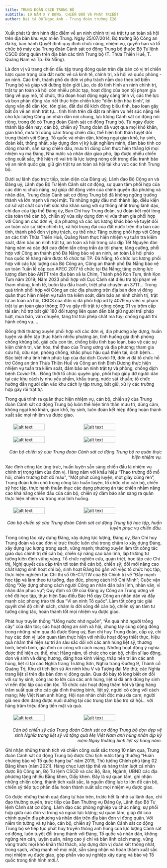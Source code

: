 ```yaml
---
title: TRUNG ĐOÀN CSCĐ TRUNG BỘ
subtitle: 10 NĂM X Y DỰNG, CHIẾN ĐẤU VÀ PHÁT TRIỂN!
author: Đại tá Đỗ Ngọc Anh - Trung đoàn trưởng E28
---
```


Xuất phát từ tình hình đặc điểm về an ninh chính trị và trật tự an toàn xã hội trên địa bàn khu vực miền Trung. Ngày 25/07/2014, Bộ trưởng Bộ Công an đã ký, ban hành Quyết định quy định chức năng, nhiệm vụ, quyền hạn và tổ chức bộ máy của Trung đoàn Cảnh sát cơ động Trung bộ thuộc Bộ Tư lệnh CSCĐ đóng quân trên địa bàn các tỉnh Trung bộ (T. Thừa Thiên Huế, T. Quảng Nam và Tp. Đà Nẵng).

Là đơn vị vũ trang chiến đấu tập trung đóng quân trên địa bàn có vị trí chiến lược quan trọng của đất nước về cả kinh tế, chính trị, xã hội và quốc phòng - an ninh. Các tỉnh, thành phố do đơn vị phụ trách nằm dọc theo bờ biển Trung bộ và giáp với đường biên giới Lào, do đó tình hình an ninh chính trị, trật tự an toàn xã hội còn nhiều phức tạp, hoạt động của bọn tội phạm gia tăng về quy mô, tổ chức, thủ đoạn hoạt động ngày càng tinh vi, các thế lực và bọn phản động ráo riết thực hiện chiến lược “diễn biến hòa bình”, lợi dụng vấn đề dân tộc, tôn giáo, đất đai để kích động biểu tình, bạo loạn gây bất ổn về an ninh trật tự... tình hình trên đã đặt ra nhiệm vụ hết sức nặng nề cho lực lượng Công an nhân dân nói chung, lực lượng Cảnh sát cơ động nói riêng, trong đó có Trung đoàn Cảnh sát cơ động Trung bộ. Từ ngày được thành lập đến nay, cán bộ, chiến sỹ Trung đoàn đã vượt qua mọi khó khăn, gian khổ, mưu trí dũng cảm trong chiến đấu, thể hiện tinh thần tuyệt đối trung thành với Đảng, Tổ quốc và nhân dân, không ngại gian khổ, hy sinh, đoàn kết, thống nhất, xây dựng đơn vị kỷ luật nghiêm minh, đảm bảo tính cơ động nhanh, sẵn sàng chiến đấu, mưu trí dũng cảm thực hiện thắng lợi mọi nhiệm vụ mà Đảng, Nhà nước và nhân dân giao phó, lập được nhiều chiến công xuất sắc, thể hiện rõ vai trò là lực lượng nòng cốt trong đấu tranh bảo vệ an ninh quốc gia, giữ gìn trật tự an toàn xã hội tại khu vực các tỉnh Trung bộ.

Dưới sự lãnh đạo trực tiếp, toàn diện của Đảng uỷ, Lãnh đạo Bộ Công an và Đảng uỷ, Lãnh đạo Bộ Tư lệnh Cảnh sát cơ động, sự quan tâm phối hợp của các đơn vị chức năng, sự giúp đỡ động viên của chính quyền địa phương và nhân dân, Trung đoàn Cảnh sát cơ động Trung bộ đã không ngừng trưởng thành và lớn mạnh về mọi mặt. Từ những ngày đầu mới thành lập, điều kiện cơ sở vật chất còn hết sức khó khăn song với sự thống nhất trong lãnh đạo, chỉ đạo của tập thể Đảng ủy, Ban Chỉ huy Trung đoàn, sự đoàn kết một lòng của toàn thể cán bộ, chiến sỹ vừa xây dựng đơn vị vừa tham gia phối hợp với Công an các đơn vị, địa phương và các lực lượng khác bảo vệ tuyệt đối an toàn các sự kiện chính trị, xã hội trọng đại của đất nước trên địa bàn các tỉnh, thành phố đơn vị phụ trách, cụ thể như: Tăng cường phối hợp với Công an các tỉnh Thừa Thiên Huế, Quảng Nam thực hiện nhiệm vụ tuần tra kiểm soát, đảm bảo an ninh trật tự, an toàn xã hội trong các dịp Tết Nguyên đán hàng năm và các đợt cao điểm tấn công trấn áp tội phạm; tăng cường, phối hợp với Công an thành phố Đà Nẵng bảo vệ an ninh, an toàn Lễ hội pháo hoa quốc tế hàng năm được tổ chức tại TP. Đà Nẵng; tổ chức lực lượng phối hợp với các lực lượng của Bộ Công an, Công an thành phố Đà Nẵng bảo vệ an toàn Tuần lễ cấp cao APEC 2017 tổ chức tại Đà Nẵng; tăng cường lực lượng đảm bảo ANTT trên địa bàn xã Ia Chim, Thành phố Kon Tum, tỉnh Kon Tum năm 2019; Năm 2023 phối hợp với Cục Cảnh sát điều tra tội phạm về tham nhũng, kinh tế, buôn lậu đấu tranh, triệt phá chuyên án 371T... Trong quá trình phối hợp với Công an các địa phương trên địa bàn đơn vị đóng quân thực hiện nhiệm vụ tuần tra kiểm soát, đảm bảo an ninh chính trị, trật tự an toàn xã hội, CBCS của đơn vị đã phối hợp xử lý 4079 vụ việc vi phạm trật tự an toàn giao thông; 09 vụ gây rối trật tự công cộng; 01 vụ trộm cắp tài sản; hỗ trợ bắt giữ 180 đối tượng liên quan đến bắt giữ người trái pháp luật, mua bán, vận chuyển, tàng trữ trái phép chất ma túy; chống người thi hành công vụ….

Đồng thời thường xuyên phối hợp với các đơn vị, địa phương xây dựng, huấn luyện và diễn tập thực hành nhiều phương án, tình huống giả định phòng chống khủng bố, giải cứu con tin, chống biểu tình bạo loạn, bảo vệ các sự kiện chính trị, văn hóa, thể thao của Trung ương và địa phương; tham gia cứu hộ, cứu nạn, phòng chống, khắc phục hậu quả thiên tai, dịch bệnh… Đặc biệt như tình hình phức tạp của đại dịch Covid-19, đơn vị đã tổ chức hỗ trợ Công an tỉnh Thừa Thiên Huế và Công an tỉnh Bình Dương thực hiện nhiệm vụ tuần tra kiểm soát, đảm bảo an ninh trật tự và phòng, chống dịch bệnh Covid-19... Đồng thời tổ chức quyên góp, phối hợp giúp đỡ người dân tại các khu cách ly nhu yếu phẩm, khẩu trang, nước sát khuẩn; tổ chức hướng dẫn người dân vào khu cách ly tập trung, bắt giữ, xử lý các trường hợp gây rối trật tự.

Trong quá trình ra quân thực hiện nhiệm vụ, cán bộ, chiến sỹ của Trung đoàn Cảnh sát cơ động Trung bộ luôn thể hiện tinh thần mưu trí, dũng cảm, không ngại khó khăn, gian khổ, hy sinh, luôn đoàn kết hiệp đồng hoàn thành xuất sắc mọi nhiệm vụ được giao.

<div style="display: flex; justify-content: center; margin: 20px 0">
  <img src="/images/image.png" alt="alt text" style="width: 45%;">
  <img src="/images/image_2.png" alt="alt text" style="width: 45%;">
</div>

<div style="display: flex; justify-content: center;  margin: 20px 0">
  <img src="/images/image_3.png" alt="alt text" style="width: 45%;">
  <img src="/images/image_4.png" alt="alt text" style="width: 45%;">
</div>



<p style="text-align: right; font-style: italic">Cán bộ chiến sỹ của Trung đoàn Cảnh sát cơ động Trung bộ ra quân thực hiện nhiệm vụ. </p>

Xác định công tác ứng trực, huấn luyện sẵn sàng chiến đấu là nhiệm vụ chính trị trọng tâm của đơn vị. Hàng năm với khẩu hiệu “Thao trường đổ mồ hôi, chiến trường bớt đổ máu”, “Một phút cũng luyện, một giây cũng rèn”, Trung đoàn luôn chú trọng công tác huấn luyện, tổ chức cho cán bộ, chiến sỹ học tập, thực hành thuần thục các dạng phương án tác chiến nhằm nâng cao khả năng chiến đấu của cán bộ, chiến sỹ đảm bảo sẵn sàng ra quân thực hiện nhiệm vụ trong mọi tình huống.

<div style="display: flex; justify-content: center;  margin: 20px 0">
  <img src="/images/image_5.png" alt="alt text" style="width: 45%;">
  <img src="/images/image_6.png" alt="alt text" style="width: 45%;">
</div>

<p style="text-align: right; font-style: italic">Cán bộ chiến sỹ của Trung đoàn Cảnh sát cơ động Trung bộ học tập, huấn luyện phục vụ chiến đấu.</p>

Trong công tác xây dựng Đảng, xây dựng lực lượng, Đảng ủy, Ban Chỉ huy Trung đoàn và các đơn vị trực thuộc luôn chú trọng chăm lo xây dựng Đảng, xây dựng lực lượng trong sạch, vững mạnh; thường xuyên làm tốt công tác giáo dục chính trị để cán bộ, chiến sỹ nâng cao bản lĩnh, lập trường tư tưởng kiên định vững vàng. Tổ chức nghiên cứu, quán triệt, học tập các Chỉ thị, Nghị quyết của cấp trên tới toàn thể cán bộ, chiến sỹ; đổi mới nâng cao chất lượng sinh hoạt chi bộ, sinh hoạt Đảng bộ gắn với việc tổ chức học tập, thực hiện nghiêm túc Chỉ thị số 05-CT/TW của Bộ Chính trị về “Đẩy mạnh học tập và làm theo tư tưởng, đạo đức, phong cách Hồ Chí Minh”; Cuộc vận động “Xây dựng phong cách người Công an nhân dân bản lĩnh, nhân văn, vì nhân dân phục vụ”; Quy định số 09 của Đảng ủy Công an Trung ương về chế độ học tập, thực hiện Sáu điều Bác Hồ dạy Công an nhân dân và đẩy mạnh các phong trào thi đua “Vì an ninh Tổ quốc”. Làm tốt công tác giải quyết chế độ chính sách, chăm lo đời sống để cán bộ, chiến sỹ an tâm tư tưởng công tác, hoàn thành tốt mọi nhiệm vụ được giao.

Phát huy truyền thống “Uống nước nhớ nguồn”, “Ăn quả nhớ người trồng cây” của dân tộc; các hoạt động an sinh xã hội, chung tay cùng cộng đồng trong những năm qua đã được Đảng uỷ, Ban chỉ huy Trung đoàn, cấp uỷ, chỉ huy các đơn vị luôn quan tâm thực hiện với nhiều hoạt động thiết thực, hiệu quả nhằm thể hiện sự tri ân sâu sắc đối với các anh hùng liệt sỹ, thương binh, bệnh binh, gia đình có công với cách mạng. Những hoạt động ý nghĩa được thể hiện cụ thể, như: Hằng năm, tổ chức cho cán bộ, chiến sĩ lao động, dọn vệ sinh và dâng hương, dâng hoa kính viếng, thắp nến tri ân các anh hùng, liệt sĩ tại các Nghĩa trang Trường Sơn, Nghĩa trang Đường 9, Thành cổ Quảng Trị, Khu di tích lịch sử An ninh khu V và Tượng đài Mẹ thứ; các Nghĩa trang liệt sĩ trên địa bàn đơn vị đóng quân. Qua đó bày tỏ lòng biết ơn đối với sự hy sinh, công lao to lớn của các anh hùng, liệt sĩ đã anh dũng hy sinh vì nền độc lập của dân tộc. Tổ chức các hoạt động thăm hỏi và tặng hàng trăm suất quà cho các gia đình thương binh, liệt sỹ, người có công với cách mạng; Mẹ Việt Nam anh hùng; Hội nạn nhân chất độc màu da cam; người già neo đơn đang được nuôi dưỡng tại các trung tâm bảo trợ xã hội… với hàng trăm triệu đồng tiền mặt và quà.

<div style="display: flex; justify-content: center;  margin: 20px 0">
  <img src="/images/image_7.png" alt="alt text" style="width: 45%;">
  <img src="/images/image_8.png" alt="alt text" style="width: 45%;">
</div>

<p style="text-align: right; font-style: italic">Cán bộ chiến sỹ của Trung đoàn Cảnh sát cơ động Trung bộ dọn dẹp vệ sinh Nghĩa trang liệt sỹ và tặng quà Mẹ Việt Nam anh hùng nhân dịp kỷ niệm Ngày thương binh liệt sỹ hàng năm.</p>

Ghi nhận những thành tích và chiến công xuất sắc trong 10 năm qua, Trung đoàn Cảnh sát cơ động Trung bộ được Chủ tịch nước tặng thưởng “Huân chương bảo vệ Tổ quốc hạng ba” năm 2019, Thủ tướng Chính phủ tặng 02 Bằng khen (năm 2021). Hàng chục lượt tập thể và hàng trăm lượt cá nhân được Bộ Công an, Bộ Tư lệnh CSCĐ và các Bộ, Ban, Ngành, UBND các địa phương tặng nhiều Bằng khen, Giấy khen. Đây là sự quan tâm, ghi nhận những chiến công, thành tích xuất sắc, là nguồn động lực to lớn để cán bộ, chiến sỹ tiếp tục phấn đấu hoàn thành xuất sắc mọi nhiệm vụ được giao.

Có được những thành quả đáng tự hào trên, trước hết là nhờ sự lãnh đạo, chỉ đạo thường xuyên, trực tiếp của Ban Thường vụ Đảng ủy, Lãnh đạo Bộ Tư lệnh Cảnh sát cơ động, Lãnh đạo các phòng nghiệp vụ chức năng; sự phối hợp giữa các đơn vị trong và ngoài lực lượng; sự quan tâm, giúp đỡ của chính quyền địa phương và nhân dân trên địa bàn đơn vị đóng quân. Với niềm tin tưởng và tự hào, cán bộ, chiến sỹ Trung đoàn Cảnh sát cơ động Trung bộ sẽ tiếp tục phát huy truyền thống anh hùng của lực lượng Cảnh sát cơ động, luôn tuyệt đối trung thành với Đảng, Tổ quốc và nhân dân, không ngừng rèn cán, luyện quân, nâng cao ý chí và bản lĩnh cách mạng, vững vàng trước mọi khó khăn thử thách, xây dựng đơn vị đoàn kết thống nhất, trong sạch, vững mạnh về mọi mặt, sẵn sàng nhận và hoàn thành xuất sắc mọi nhiệm vụ được giao, góp phần vào sự nghiệp xây dựng và bảo vệ Tổ quốc trong tình hình mới./.
